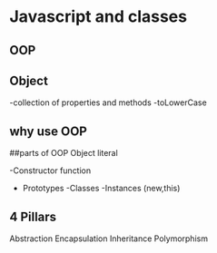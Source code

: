 # Javascript and classes

## OOP

## Object
-collection of properties and methods
-toLowerCase

## why use OOP

##parts of OOP
Object literal

-Constructor function
- Prototypes
-Classes
-Instances (new,this)


 ## 4 Pillars
 Abstraction 
 Encapsulation
 Inheritance
 Polymorphism